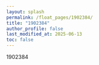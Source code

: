 ```yaml
---
layout: splash
permalink: /float_pages/1902384/
title: "1902384"
author_profile: false
last_modified_at: 2025-06-13
toc: false
---
```

 
1902384
